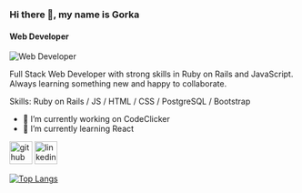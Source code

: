 ### Hi there 👋, my name is Gorka
#### Web Developer
![Web Developer](https://res.cloudinary.com/dgqqot40q/image/upload/v1690193495/Black_Minimal_Motivation_Quote_LinkedIn_Banner_xiahaz.png)

Full Stack Web Developer with strong skills in Ruby on Rails and JavaScript.
Always learning something new and happy to collaborate.

Skills: Ruby on Rails / JS / HTML / CSS / PostgreSQL / Bootstrap

- 🔭 I’m currently working on CodeClicker 
- 🌱 I’m currently learning React 


[<img src='https://cdn.jsdelivr.net/npm/simple-icons@3.0.1/icons/github.svg' alt='github' height='40'>](https://github.com/GorkaEchavarri)  [<img src='https://cdn.jsdelivr.net/npm/simple-icons@3.0.1/icons/linkedin.svg' alt='linkedin' height='40'>](https://www.linkedin.com/in/https://www.linkedin.com/in/gorka-echavarri//)  

[![Top Langs](https://github-readme-stats.vercel.app/api/top-langs/?username=GorkaEchavarri)](https://github.com/anuraghazra/github-readme-stats)

